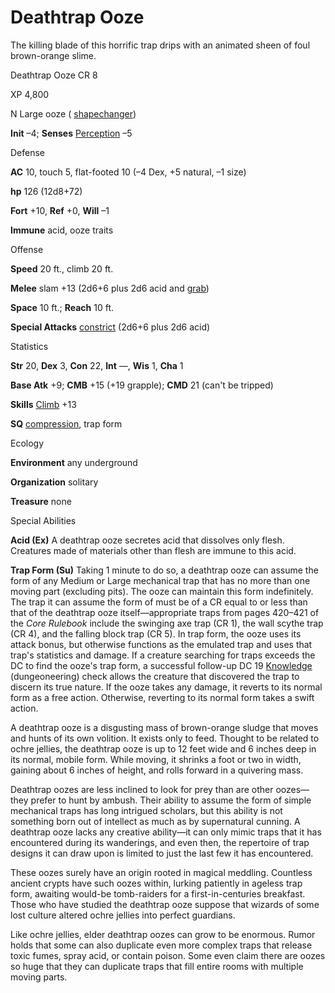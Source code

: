 # Deathtrap Ooze

The killing blade of this horrific trap drips with an animated sheen of foul brown-orange slime.

Deathtrap Ooze CR 8

XP 4,800

N Large ooze ( [shapechanger](monsters/creatureTypes.md#_shapechanger-subtype))

**Init** –4; **Senses** [Perception](skills/perception.md#_perception) –5

Defense

**AC** 10, touch 5, flat-footed 10 (–4 Dex, +5 natural, –1 size)

**hp** 126 (12d8+72)

**Fort** +10, **Ref** +0, **Will** –1

**Immune** acid, ooze traits

Offense

**Speed** 20 ft., climb 20 ft.

**Melee** slam +13 (2d6+6 plus 2d6 acid and [grab](monsters/universalMonsterRules.md#_grab))

**Space** 10 ft.; **Reach** 10 ft.

**Special Attacks** [constrict](monsters/universalMonsterRules.md#_constrict) (2d6+6 plus 2d6 acid)

Statistics

**Str** 20, **Dex** 3, **Con** 22, **Int** —, **Wis** 1, **Cha** 1

**Base Atk** +9; **CMB** +15 (+19 grapple); **CMD** 21 (can't be tripped)

**Skills** [Climb](skills/climb.md#_climb) +13

**SQ** [compression](monsters/universalMonsterRules.md#_compression), trap form

Ecology

**Environment** any underground

**Organization** solitary

**Treasure** none

Special Abilities

**Acid (Ex)** A deathtrap ooze secretes acid that dissolves only flesh. Creatures made of materials other than flesh are immune to this acid.

**Trap Form (Su)** Taking 1 minute to do so, a deathtrap ooze can assume the form of any Medium or Large mechanical trap that has no more than one moving part (excluding pits). The ooze can maintain this form indefinitely. The trap it can assume the form of must be of a CR equal to or less than that of the deathtrap ooze itself—appropriate traps from pages 420–421 of the _Core Rulebook_ include the swinging axe trap (CR 1), the wall scythe trap (CR 4), and the falling block trap (CR 5). In trap form, the ooze uses its attack bonus, but otherwise functions as the emulated trap and uses that trap's statistics and damage. If a creature searching for traps exceeds the DC to find the ooze's trap form, a successful follow-up DC 19 [Knowledge](skills/knowledge.md#_knowledge) (dungeoneering) check allows the creature that discovered the trap to discern its true nature. If the ooze takes any damage, it reverts to its normal form as a free action. Otherwise, reverting to its normal form takes a swift action.

A deathtrap ooze is a disgusting mass of brown-orange sludge that moves and hunts of its own volition. It exists only to feed. Thought to be related to ochre jellies, the deathtrap ooze is up to 12 feet wide and 6 inches deep in its normal, mobile form. While moving, it shrinks a foot or two in width, gaining about 6 inches of height, and rolls forward in a quivering mass.

Deathtrap oozes are less inclined to look for prey than are other oozes—they prefer to hunt by ambush. Their ability to assume the form of simple mechanical traps has long intrigued scholars, but this ability is not something born out of intellect as much as by supernatural cunning. A deathtrap ooze lacks any creative ability—it can only mimic traps that it has encountered during its wanderings, and even then, the repertoire of trap designs it can draw upon is limited to just the last few it has encountered.

These oozes surely have an origin rooted in magical meddling. Countless ancient crypts have such oozes within, lurking patiently in ageless trap form, awaiting would-be tomb-raiders for a first-in-centuries breakfast. Those who have studied the deathtrap ooze suppose that wizards of some lost culture altered ochre jellies into perfect guardians.

Like ochre jellies, elder deathtrap oozes can grow to be enormous. Rumor holds that some can also duplicate even more complex traps that release toxic fumes, spray acid, or contain poison. Some even claim there are oozes so huge that they can duplicate traps that fill entire rooms with multiple moving parts.

